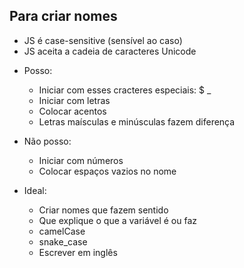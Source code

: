 ## Para criar nomes


* JS é case-sensitive (sensível ao caso)
* JS aceita a cadeia de caracteres Unicode

- Posso:
  * Iniciar com esses cracteres especiais: $ _
  * Iniciar com letras
  * Colocar acentos
  * Letras maísculas e minúsculas fazem diferença

- Não posso:
  * Iniciar com números
  * Colocar espaços vazios no nome

- Ideal:
  * Criar nomes que fazem sentido
  * Que explique o que a variável é ou faz
  * camelCase
  * snake_case
  * Escrever em inglês